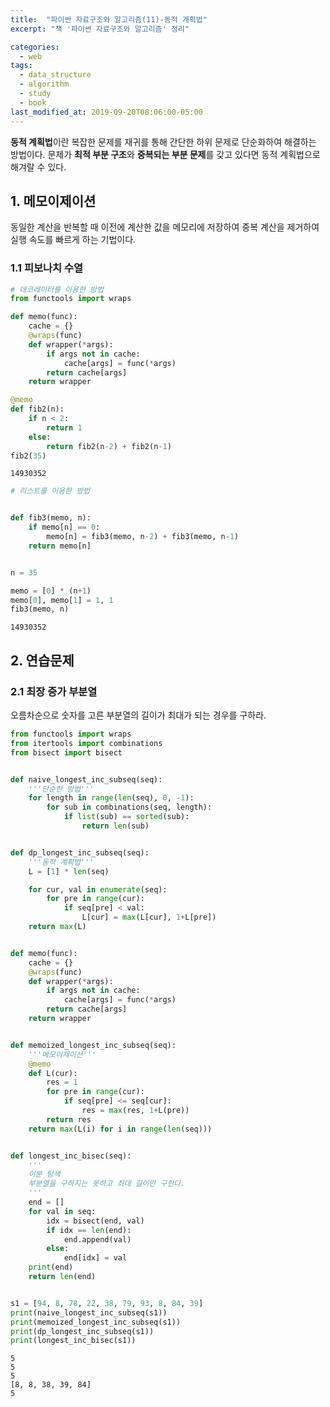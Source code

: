 ```yaml
---
title:  "파이썬 자료구조와 알고리즘(11)-동적 계획법"
excerpt: "책 '파이썬 자료구조와 알고리즘' 정리"

categories:
  - web
tags:
  - data_structure
  - algorithm
  - study
  - book
last_modified_at: 2019-09-20T08:06:00-05:00
---
```




**동적 계획법**이란 복잡한 문제를 재귀를 통해 간단한 하위 문제로 단순화하여 해결하는 방법이다. 문제가 **최적 부분 구조**와 **중복되는 부분 문제**를 갖고 있다면 동적 계획법으로 해겨랄 수 있다.

## 1. 메모이제이션
동일한 계산을 반복할 때 이전에 계산한 값을 메모리에 저장하여 중복 계산을 제거하여 실행 속도를 빠르게 하는 기법이다.

### 1.1 피보나치 수열


```python
# 데코레이터를 이용한 방법
from functools import wraps

def memo(func):
    cache = {}
    @wraps(func)
    def wrapper(*args):
        if args not in cache:
            cache[args] = func(*args)
        return cache[args]
    return wrapper

@memo
def fib2(n):
    if n < 2:
        return 1
    else:
        return fib2(n-2) + fib2(n-1)
fib2(35)
```




    14930352




```python
# 리스트를 이용한 방법


def fib3(memo, n):
    if memo[n] == 0:
        memo[n] = fib3(memo, n-2) + fib3(memo, n-1)
    return memo[n]


n = 35

memo = [0] * (n+1)
memo[0], memo[1] = 1, 1
fib3(memo, n)
```




    14930352



## 2. 연습문제
### 2.1 최장 증가 부분열
오름차순으로 숫자를 고른 부분열의 길이가 최대가 되는 경우를 구하라.


```python
from functools import wraps
from itertools import combinations
from bisect import bisect


def naive_longest_inc_subseq(seq):
    '''단순한 방법'''
    for length in range(len(seq), 0, -1):
        for sub in combinations(seq, length):
            if list(sub) == sorted(sub):
                return len(sub)


def dp_longest_inc_subseq(seq):
    '''동적 계획법'''
    L = [1] * len(seq)

    for cur, val in enumerate(seq):
        for pre in range(cur):
            if seq[pre] < val:
                L[cur] = max(L[cur], 1+L[pre])
    return max(L)


def memo(func):
    cache = {}
    @wraps(func)
    def wrapper(*args):
        if args not in cache:
            cache[args] = func(*args)
        return cache[args]
    return wrapper


def memoized_longest_inc_subseq(seq):
    '''메모이제이션'''
    @memo
    def L(cur):
        res = 1
        for pre in range(cur):
            if seq[pre] <= seq[cur]:
                res = max(res, 1+L(pre))
        return res
    return max(L(i) for i in range(len(seq)))


def longest_inc_bisec(seq):
    '''
    이분 탐색
    부분열을 구하지는 못하고 최대 길이만 구한다.
    '''
    end = []
    for val in seq:
        idx = bisect(end, val)
        if idx == len(end):
            end.append(val)
        else:
            end[idx] = val
    print(end)
    return len(end)


s1 = [94, 8, 78, 22, 38, 79, 93, 8, 84, 39]
print(naive_longest_inc_subseq(s1))
print(memoized_longest_inc_subseq(s1))
print(dp_longest_inc_subseq(s1))
print(longest_inc_bisec(s1))
```

    5
    5
    5
    [8, 8, 38, 39, 84]
    5

